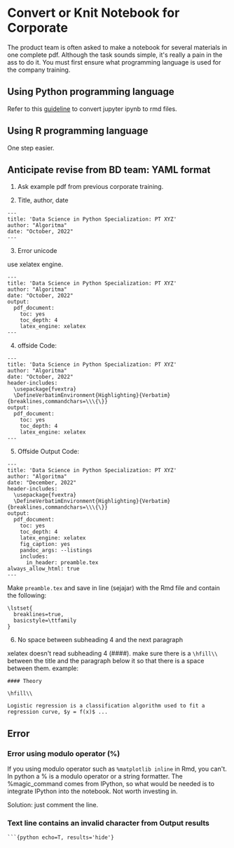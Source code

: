 # Convert or Knit Notebook for Corporate

The product team is often asked to make a notebook for several materials in one complete pdf. Although the task sounds simple, it's really a pain in the ass to do it. You must first ensure what programming language is used for the company training.

## Using Python programming language

Refer to this [guideline](https://github.com/Litaa/convert-jupyter-to-rmd) to convert jupyter ipynb to rmd files.

## Using R programming language

One step easier.

## Anticipate revise from BD team: YAML format

1. Ask example pdf from previous corporate training.

2. Title, author, date
```
---
title: 'Data Science in Python Specialization: PT XYZ'
author: "Algoritma"
date: "October, 2022"
---
```

3. Error unicode

use xelatex engine.
```
---
title: 'Data Science in Python Specialization: PT XYZ'
author: "Algoritma"
date: "October, 2022"
output:
  pdf_document:
    toc: yes
    toc_depth: 4
    latex_engine: xelatex
---
```

4. offside Code:
```
---
title: 'Data Science in Python Specialization: PT XYZ'
author: "Algoritma"
date: "October, 2022"
header-includes:
  \usepackage{fvextra}
  \DefineVerbatimEnvironment{Highlighting}{Verbatim}{breaklines,commandchars=\\\{\}}
output:
  pdf_document:
    toc: yes
    toc_depth: 4
    latex_engine: xelatex
---
```

5. Offside Output Code:
```
---
title: 'Data Science in Python Specialization: PT XYZ'
author: "Algoritma"
date: "December, 2022"
header-includes:
  \usepackage{fvextra}
  \DefineVerbatimEnvironment{Highlighting}{Verbatim}{breaklines,commandchars=\\\{\}}
output:
  pdf_document:
    toc: yes
    toc_depth: 4
    latex_engine: xelatex
    fig_caption: yes
    pandoc_args: --listings
    includes:
      in_header: preamble.tex
always_allow_html: true
---
```

Make `preamble.tex` and save in line (sejajar) with the Rmd file and contain the following:
```
\lstset{
  breaklines=true,
  basicstyle=\ttfamily
}
```


6. No space between subheading 4 and the next paragraph

xelatex doesn't read subheading 4 (####). make sure there is a `\hfill\\` between the title and the paragraph below it so that there is a space between them. example:

```
#### Theory

\hfill\\

Logistic regression is a classification algorithm used to fit a regression curve, $y = f(x)$ ...
```
## Error

### Error using modulo operator (%)

If you using modulo operator such as `%matplotlib inline` in Rmd, you can't.  In python a % is a modulo operator or a string formatter. The %magic_command comes from IPython, so what would be needed is to integrate IPython into the notebook. Not worth investing in.

Solution:
just comment the line.

### Text line contains an invalid character from Output results

```{python echo=T, results='hide'}
```{python echo=T, results='hide'}


```

